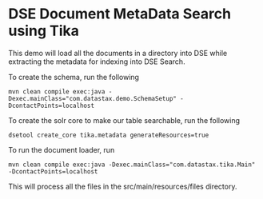 DSE Document MetaData Search using Tika
================================================
This demo will load all the documents in a directory into DSE while extracting the metadata for indexing into DSE Search. 

To create the schema, run the following

	mvn clean compile exec:java -Dexec.mainClass="com.datastax.demo.SchemaSetup" -DcontactPoints=localhost
	
To create the solr core to make our table searchable, run the following

	dsetool create_core tika.metadata generateResources=true
	
To run the document loader, run  
	
	mvn clean compile exec:java -Dexec.mainClass="com.datastax.tika.Main"  -DcontactPoints=localhost 
	
This will process all the files in the src/main/resources/files directory. 
	